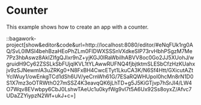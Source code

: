 <script>
	import ViewApp from '$lib/ViewApp.svelte'
</script>

# Counter
This example shows how to create an app with a counter.

::bagawork-project[show&editor&code&url=http://localhost:8080/editor/#eNqFUk1rg0AQ/SvL0IMSI4behBzaHEoPhZLm0FIDWXSSSnVXdkeSIP73rvHbhPSgzM7Me7Pz3hbAswz8AkIZIfgQJlxr9nZ+yjKGJ0IRaWbiIhABVV8oc0Go2JJ5XUohJ/wgruidH9Cy62ZSSLkSbFUjqlKVL1tYLAwwRUFNQ4fjbjtktmSLESbCfzHzKUahxjv9zSJNewmlA3uZRKg0+N8FxBH4CwcETyt1LkuCA3K/N6Sf4Htt/GXicutAZtYcIWuy1/owEnkgTCd1dSh6UV/yeCrnWh61G/7ESaRQWHUpoI0hcMn8rN1D0S1X7mz3oOTRWthO27mSSZ4K3eavqQK6jLhTD+g5J5KiGTjvp7hSrJI4/LW4O7Wqv8EVwbpy6CbJ0LshwTAeUc1u0kyfWg9vI7t5A6Ux92Ss8oyxZ/Afvc7UDaZZYiypzN2Wf+ukJ+c=]